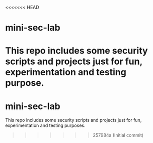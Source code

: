 <<<<<<< HEAD
# mini-sec-lab
This repo includes some security scripts and projects just for fun, experimentation and testing purpose.
=======
# mini-sec-lab
This repo includes some security scripts and projects just for fun, experimentation and testing purposes.
>>>>>>> 257984a (Initial commit)

